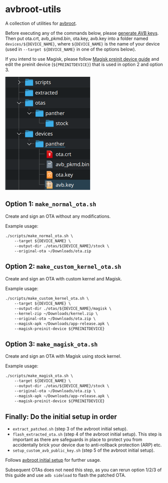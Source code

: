 # avbroot-utils

A collection of utilities for [avbroot].

Before executing any of the commands below, please [generate AVB keys]. Then put ota.crt, avb_pkmd.bin, ota.key, avb.key into a folder named `devices/${DEVICE_NAME}`, where `${DEVICE_NAME}` is the name of your device (used in `--target ${DEVICE_NAME}` in one of the options below).

If you intend to use Magisk, please follow [Magisk preinit device guide] and edit the preinit device (`${PREINITDEVICE}`) that is used in option 2 and option 3.

![Project structure](./static/project_structure.png)

## Option 1: `make_normal_ota.sh`

Create and sign an OTA without any modifications.

Example usage:
```
./scripts/make_normal_ota.sh \
    --target ${DEVICE_NAME} \
    --output-dir ./otas/${DEVICE_NAME}/stock \
    --original-ota ~/Downloads/ota.zip
```

## Option 2: `make_custom_kernel_ota.sh`

Create and sign an OTA with custom kernel and Magisk.

Example usage:
```
./scripts/make_custom_kernel_ota.sh \
    --target ${DEVICE_NAME} \
    --output-dir ./otas/${DEVICE_NAME}/magisk \
    --kernel-zip ~/Downloads/kernel.zip \
    --original-ota ~/Downloads/ota.zip \
    --magisk-apk ~/Downloads/app-release.apk \
    --magisk-preinit-device ${PREINITDEVICE}
```

## Option 3: `make_magisk_ota.sh`

Create and sign an OTA with Magisk using stock kernel.

Example usage:
```
./scripts/make_magisk_ota.sh \
    --target ${DEVICE_NAME} \
    --output-dir ./otas/${DEVICE_NAME}/stock \
    --original-ota ~/Downloads/ota.zip \
    --magisk-apk ~/Downloads/app-release.apk \
    --magisk-preinit-device ${PREINITDEVICE}
```

## Finally: Do the initial setup in order

- `extract_patched.sh` (step 3 of the avbroot initial setup).
- `flash_extracted_ota.sh` (step 4 of the avbroot initial setup). This step is important as there are safeguards in place to protect you from accidentally brick your device due to anti-rollback protection (ARP) etc.
- `setup_custom_avb_public_key.sh` (step 5 of the avbroot initial setup).

Follows [avbroot initial setup] for further usage.

Subsequent OTAs does not need this step, as you can rerun option 1/2/3 of this guide and use `adb sideload` to flash the patched OTA.

[avbroot]: https://github.com/chenxiaolong/avbroot
[generate AVB keys]: https://github.com/chenxiaolong/avbroot#generating-keys
[Magisk preinit device guide]: https://github.com/chenxiaolong/avbroot#magisk-preinit-device
[avbroot initial setup]: https://github.com/chenxiaolong/avbroot#initial-setup

